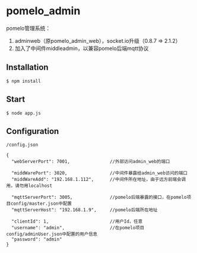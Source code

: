 # pomelo_admin

pomelo管理系统：
1. adminweb（原pomelo_admin_web），socket.io升级（0.8.7 => 2.1.2）
2. 加入了中间件middleadmin，以兼容pomelo后端mqtt协议

## Installation

    $ npm install
	
## Start
    $ node app.js
	
## Configuration 
    /config.json
   
    {
	  "webServerPort": 7001,               //外部访问admin_web的端口

	  "middWarePort": 3020,                //中间件暴露给admin_web访问的端口
	  "middWareAdd": "192.168.1.112",      //中间件所在地址，由于远方前端会调用，请勿用localhost

	  "mqttServerPort": 3005,              //pomelo后端暴露的接口，在pomelo项目config/master.json中配置
	  "mqttServerHost": "192.168.1.9",     //pomelo后端所在地址
  
	  "clientId": 1,                       //用户Id，任意
	  "username": "admin",                 //在pomelo项目config/adminUser.json中配置的用户信息
	  "password": "admin"                   
	}
	